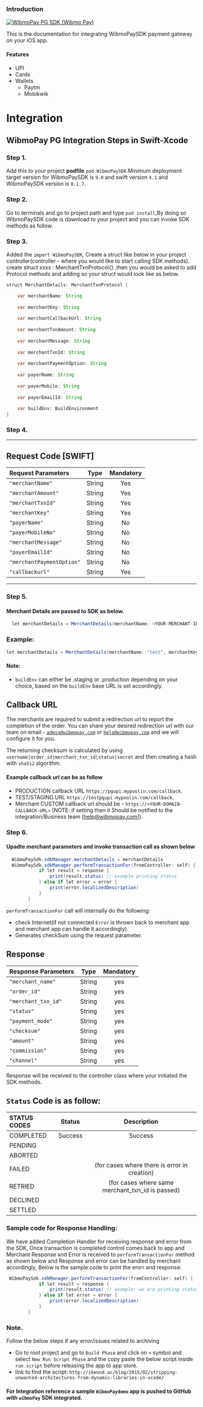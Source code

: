 ### Introduction
[![WibmoPay PG SDK (Wibmo Pay)](https://img.shields.io/badge/sdk-Wibmo%20Pay-brightgreen.svg?style=flat-square)](https://github.com/mypoolin/mypoolin-sdk/wiki/Mypoolin-Payment-Gateway)

This is the documentation for integrating WibmoPaySDK payment gateway on your iOS app.
#### Features
+ UPI
+ Cards
+ Wallets
   - Paytm
   - Mobikwik

# Integration
## **WibmoPay PG Integration Steps in Swift-Xcode**
### Step 1. 
Add this to your project **podfile** `pod WibmoPaySDK`.Minimum deployment target version for WibmoPaySDK is `9.0` and swift version `4.1` and WibmoPaySDK version is `0.1.7`.
### Step 2. 
Go to terminals and go to project path and type `pod install`,By doing so WibmoPaySDK code is download to your project and you can invoke SDK methods as follow.
### Step 3.
Added the `import WibmoPaySDK`, Create a struct like below in your project controller(controller - where you would like to start calling SDK methods).
create struct xxxx : MerchantTxnProtocol{} ,then you would be asked to add Protocol methods and adding so your struct would look like as below.
```java
struct MerchantDetails: MerchantTxnProtocol {

    var merchantName: String
    
    var merchantKey: String
    
    var merchantCallbackUrl: String
    
    var merchantTxnAmount: String
    
    var merchantMessage: String
    
    var merchantTxnId: String
    
    var merchantPaymentOption: String
    
    var payerName: String
    
    var payerMobile: String
    
    var payerEmailId: String
    
    var buildEnv: BuildEnvironment  
}
```
### Step 4.
---
## Request Code [SWIFT]
| Request Parameters| Type | Mandatory |
|:---|:---:|:---:|
| `"merchantName"`|String | Yes
| `"merchantAmount"`|String | Yes
| `"merchantTxnId"`|String | Yes
| `"merchantKey"`|String | Yes
| `"payerName"`|String | No
| `"payerMobileNo"`|String | No
| `"merchantMessage"`|String | No
| `"payerEmailId"`|String | No
| `"merchantPaymentOption"`|String | No
| `"callbackurl"`|String | Yes
---
### Step 5.
#### Merchant Details are passed to SDK as below.
```java
  let merchantDetails = MerchantDetails(merchantName: <YOUR-MERCHANT-ID>, merchantKey: <YOUR-MERCHANT-KEY>), merchantCallbackUrl: <YOUR-MERCHANT-CALLBACKURL>, merchantTxnAmount: <AMOUNT>, merchantMessage: <MESSAGE>, merchantTxnId: <UNIQUE-TRANSACTION-ID>, merchantPaymentOption: <PAYMENTOPTION>, payerName: <Name>, payerMobile: <MOBILE>, payerEmailId: <EMIAL ID>, buildEnv: <ENVINORMENT>).
```
### Example:
```java
let merchantDetails = MerchantDetails(merchantName: "test", merchantKey: "1f5abc6e46114094b7abdbbee19a5cb9", merchantCallbackUrl: "https://testpgupi.mypoolin.com/callback", merchantTxnAmount: "1", merchantMessage: "Test", merchantTxnId: merchantTxnId, merchantPaymentOption: "paytm,mobikwik,upi,cards", payerName: "Mypoolin", payerMobile: "9900456789", payerEmailId: "mypoolin@gmail.com", buildEnv:.staging)
```
#### Note:
- `buildEnv` can either be .staging or .production depending on your choice, based on the `buildEnv` base URL is set accordingly.

## Callback URL
The merchants are required to submit a redirection url to report the completion of the order. You can share your desired redirection url with our team on email - [`admin@wibmopay.com`](mailto:admin@wibmopay.com) or [`help@wibmopay.com`](mailto:help@wibmopay.com) and we will configure it for you.

The returning checksum is calculated by using `username|order_id|merchant_txn_id|status|secret` and then creating a hash with `sha512` algorithm.
#### Example callback url can be as follow 
- PRODUCTION callback URL `https://pgupi.mypoolin.com/callback`.
- TEST/STAGING URL `https://testpgupi.mypoolin.com/callback`.
- Merchant CUSTOM callback url should be - `https://<YOUR-DOMAIN-CALLBACK-URL>` (NOTE: if setting then it Should be notified to the integration/Business team [help@wibmopay.com]).

### Step 6.
#### Upadte merchant parameters and invoke transaction call as shown below
```java
  WibmoPaySdk.sdkManager.merchantDetails = merchantDetails
  WibmoPaySdk.sdkManager.performTransactionFor(fromController: self) { (response, error) in
            if let result = response {
                print(result.status) // example printing status
            } else if let error = error {
                print(error.localizedDescription)
            }
        }
```
 `performTransactionFor` call will internally do the following:
- check Internet(if not connected `Error` is thrown back to merchant app and merchant app can handle it accordingly).
- Generates checkSum using the request parameter.

## Response
| Response Parameters| Type | Mandatory |
|:---|:---:|:---:|
| `"merchant_name"` | String| yes
| `"order_id"` |String| yes
| `"merchant_txn_id"` |String| yes
| `"status"` |String| yes
| `"payment_mode"` |String| yes
| `"checksum"` |String| yes
| `"amount"` |String| yes
| `"commission"` |String| yes
| `"channel"` |String| yes

Response will be received to the controller class where your initiated the SDK methods.

## `Status` Code is as follow:
| STATUS CODES| Status| Description|
|:---|:---:|:---:|
|COMPLETED| Success| Success
|PENDING | |
|ABORTED | |
|FAILED  | |(for cases where there is error in creation)
|RETRIED | | (for cases where same merchant_txn_id is passed)
|DECLINED | |
|SETTLED | |

### Sample code for Response Handling: 
We have added Completion Handler for receiving response and error from the SDK, Once transaction is completed control comes back to app and Merchant Response and Error is received to `performTransactionFor` method as shown below and Response and error can be handled by merchant accordingly, Below is the sample code to print the erorr and response:
```java
 WibmoPaySdk.sdkManager.performTransactionFor(fromController: self) { (response, error) in
            if let result = response {
                print(result.status) // example: we are printing status from the response.
            } else if let error = error {
                print(error.localizedDescription)
            }
        }
```
### Note.
Follow the below steps if any error/issues related to archiving
-  Go to root project and go to `Build Phase` and click on `+` symbol and select `New Run Script Phase` and the copy paste the below script inside `run script` before releasing the app to app store.
- link to find the script:
`http://ikennd.ac/blog/2015/02/stripping-unwanted-architectures-from-dynamic-libraries-in-xcode/`

#### For Integration reference a sample `WibmoPaydemo` app is pushed to GitHub with `wibmoPay` SDK integrated.
